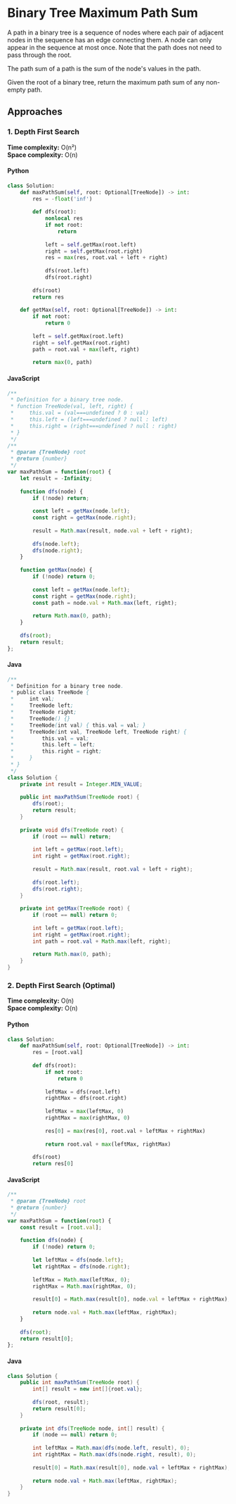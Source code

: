 # Binary Tree Maximum Path Sum

A path in a binary tree is a sequence of nodes where each pair of adjacent nodes in the sequence has an edge connecting them. A node can only appear in the sequence at most once. Note that the path does not need to pass through the root.

The path sum of a path is the sum of the node's values in the path.

Given the root of a binary tree, return the maximum path sum of any non-empty path.

## Approaches

### 1. Depth First Search

**Time complexity:** O(n²)  
**Space complexity:** O(n)

#### Python
```python
class Solution:
    def maxPathSum(self, root: Optional[TreeNode]) -> int:
        res = -float('inf')
        
        def dfs(root):
            nonlocal res
            if not root:
                return
                
            left = self.getMax(root.left)
            right = self.getMax(root.right)
            res = max(res, root.val + left + right)
            
            dfs(root.left)
            dfs(root.right)
            
        dfs(root)
        return res
        
    def getMax(self, root: Optional[TreeNode]) -> int:
        if not root:
            return 0
            
        left = self.getMax(root.left)
        right = self.getMax(root.right)
        path = root.val + max(left, right)
        
        return max(0, path)
```

#### JavaScript
```javascript
/**
 * Definition for a binary tree node.
 * function TreeNode(val, left, right) {
 *     this.val = (val===undefined ? 0 : val)
 *     this.left = (left===undefined ? null : left)
 *     this.right = (right===undefined ? null : right)
 * }
 */
/**
 * @param {TreeNode} root
 * @return {number}
 */
var maxPathSum = function(root) {
    let result = -Infinity;
    
    function dfs(node) {
        if (!node) return;
        
        const left = getMax(node.left);
        const right = getMax(node.right);
        
        result = Math.max(result, node.val + left + right);
        
        dfs(node.left);
        dfs(node.right);
    }
    
    function getMax(node) {
        if (!node) return 0;
        
        const left = getMax(node.left);
        const right = getMax(node.right);
        const path = node.val + Math.max(left, right);
        
        return Math.max(0, path);
    }
    
    dfs(root);
    return result;
};
```

#### Java
```java
/**
 * Definition for a binary tree node.
 * public class TreeNode {
 *     int val;
 *     TreeNode left;
 *     TreeNode right;
 *     TreeNode() {}
 *     TreeNode(int val) { this.val = val; }
 *     TreeNode(int val, TreeNode left, TreeNode right) {
 *         this.val = val;
 *         this.left = left;
 *         this.right = right;
 *     }
 * }
 */
class Solution {
    private int result = Integer.MIN_VALUE;
    
    public int maxPathSum(TreeNode root) {
        dfs(root);
        return result;
    }
    
    private void dfs(TreeNode root) {
        if (root == null) return;
        
        int left = getMax(root.left);
        int right = getMax(root.right);
        
        result = Math.max(result, root.val + left + right);
        
        dfs(root.left);
        dfs(root.right);
    }
    
    private int getMax(TreeNode root) {
        if (root == null) return 0;
        
        int left = getMax(root.left);
        int right = getMax(root.right);
        int path = root.val + Math.max(left, right);
        
        return Math.max(0, path);
    }
}
```

### 2. Depth First Search (Optimal)

**Time complexity:** O(n)  
**Space complexity:** O(n)

#### Python
```python
class Solution:
    def maxPathSum(self, root: Optional[TreeNode]) -> int:
        res = [root.val]
        
        def dfs(root):
            if not root:
                return 0
                
            leftMax = dfs(root.left)
            rightMax = dfs(root.right)
            
            leftMax = max(leftMax, 0)
            rightMax = max(rightMax, 0)
            
            res[0] = max(res[0], root.val + leftMax + rightMax)
            
            return root.val + max(leftMax, rightMax)
            
        dfs(root)
        return res[0]
```

#### JavaScript
```javascript
/**
 * @param {TreeNode} root
 * @return {number}
 */
var maxPathSum = function(root) {
    const result = [root.val];
    
    function dfs(node) {
        if (!node) return 0;
        
        let leftMax = dfs(node.left);
        let rightMax = dfs(node.right);
        
        leftMax = Math.max(leftMax, 0);
        rightMax = Math.max(rightMax, 0);
        
        result[0] = Math.max(result[0], node.val + leftMax + rightMax);
        
        return node.val + Math.max(leftMax, rightMax);
    }
    
    dfs(root);
    return result[0];
};
```

#### Java
```java
class Solution {
    public int maxPathSum(TreeNode root) {
        int[] result = new int[]{root.val};
        
        dfs(root, result);
        return result[0];
    }
    
    private int dfs(TreeNode node, int[] result) {
        if (node == null) return 0;
        
        int leftMax = Math.max(dfs(node.left, result), 0);
        int rightMax = Math.max(dfs(node.right, result), 0);
        
        result[0] = Math.max(result[0], node.val + leftMax + rightMax);
        
        return node.val + Math.max(leftMax, rightMax);
    }
}
```
